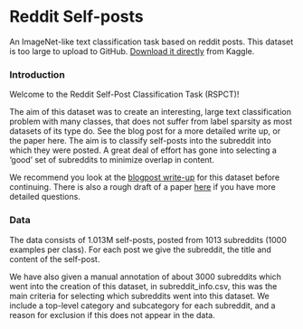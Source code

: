 # Reddit Self-posts
An ImageNet-like text classification task based on reddit posts. This dataset is too large to upload to GitHub. [Download it directly](https://www.kaggle.com/mswarbrickjones/reddit-selfposts/) from Kaggle.

### Introduction
Welcome to the Reddit Self-Post Classification Task (RSPCT)!

The aim of this dataset was to create an interesting, large text classification problem with many classes, that does not suffer from label sparsity as most datasets of its type do. See the blog post for a more detailed write up, or the paper here. The aim is to classify self-posts into the subreddit into which they were posted. A great deal of effort has gone into selecting a ‘good’ set of subreddits to minimize overlap in content.

We recommend you look at the [blogpost write-up](https://www.evolution.ai/blog/page/5/an-imagenet-like-text-classification-task-based-on-reddit-posts/) for this dataset before continuing. There is also a rough draft of a paper [here](https://www.evolution.ai/blog_figures/reddit_dataset/rspct_preprint_v3.pdf) if you have more detailed questions.

### Data
The data consists of 1.013M self-posts, posted from 1013 subreddits (1000 examples per class). For each post we give the subreddit, the title and content of the self-post.

We have also given a manual annotation of about 3000 subreddits which went into the creation of this dataset, in subreddit_info.csv, this was the main criteria for selecting which subreddits went into this dataset. We include a top-level category and subcategory for each subreddit, and a reason for exclusion if this does not appear in the data.
